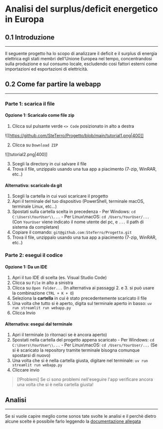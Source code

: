 # Analisi del surplus/deficit energetico in Europa
## 0.1 Introduzione
---
Il seguente progetto ha lo scopo di analizzare il deficit e il surplus di energia elettrica egli stati membri dell'Unione Europea nel tempo, concentrandosi sulla produzione e sul consumo locale, escludendo così fattori esterni come importazioni ed esportazioni di elettricità.

## 0.2 Come far partire la webapp
---
### Parte 1: scarica il file
#### Opzione 1: Scaricalo come file zip
1. Clicca sul pulsante verde `<> Code`  posizionato in alto a destra

![[https://github.com/SteTerro/Progetto/blob/main/tutorial1.png|400]]

2. Clicca su `Download ZIP`

![[tutorial2.png|400]]

3. Scegli la directory in cui salvare il file
4. Trova il file, unzippalo usando una tua app a piacimento (7-zip, WinRAR, etc..) 
#### Alternativa: scaricalo da git
1. Scegli la cartella in cui vuoi scaricare il progetto
2. Apri il terminale del tuo dispositivo (PowerShell, terminale macOS, terminale Linux, etc...)
3. Spostati sulla cartella scelta in precedenza
		- Per Windows: `cd C:\Users\YourUser\\...`
		- Per Linux\macOS: `cd /Users/YourUser/...`
	(Con `YourUser` viene indicato il nome utente del pc, e `...` il path di sistema da completare)
4. Copiare il comando: `git@github.com:SteTerro/Progetto.git`
5. Trova il file, unzippalo usando una tua app a piacimento (7-zip, WinRAR, etc..) 

### Parte 2: esegui il codice
#### Opzione 1: Da un IDE
1. Apri il tuo IDE di scelta (es. Visual Studio Code)
2. Clicca su `File` in alto a sinistra
3. Clicca su `Open Folder...`
(In alternativa ai passaggi 2. e 3. si può usare la combinazione `CTRL + K + O`)
4. Seleziona la **cartella** in cui è stato precedentemente scaricato il file
5. Una volta che tutto si è aperto, digita sul terminale aperto in basso:
		`uv run streamlit run webapp.py`   
6. Clicca Invio

#### Alternativa: esegui dal terminale
1. Apri il terminale (o ritornaci se è ancora aperto)
2. Spostati nella cartella del progetto appena scaricato
		- Per Windows: `cd C:\Users\YourUser\\...`
		- Per Linux\macOS: `cd /Users/YourUser/...`
(Se si è scaricato la repository tramite terminale bisogna comunque spostarsi di nuovo)
3. Una volta che si è nella cartella giusta, digitare nel terminale: 
		`uv run streamlit run webapp.py`
4. Cliccare invio


> [!Problemi] 
> Se ci sono problemi nell'eseguire l'app verificare ancora una volta che si è nella cartella giusta!

## Analisi
---
Se si vuole capire meglio come sonos tate svolte le analisi e il perchè dietro alcune scelte è possibile farlo leggendo la [documentazione allegata](obsidian://open?vault=Sistemi&file=Progetto%2FDocumentazione)
